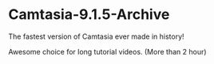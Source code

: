 # Camtasia-9.1.5-Archive
The fastest version of Camtasia ever made in history! 

Awesome choice for long tutorial videos. (More than 2 hour)
